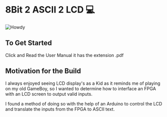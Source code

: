 # 8Bit 2 ASCII 2 LCD 💻

![Howdy](https://user-images.githubusercontent.com/87344382/144463595-c1f01d5b-d7df-46a7-b7e2-38d7a8aa52df.jpeg)

## To Get Started

Click and Read the User Manual it has the extension .pdf

## Motivation for the Build

I always enjoyed seeing LCD display's as a Kid as it 
reminds me of playing on my old GameBoy, so I wanted to determine how to interface an FPGA
with an LCD screen to output valid inputs.

I found a method of doing so with the help of an Arduino to control the LCD and translate
the inputs from the FPGA to ASCII text.
